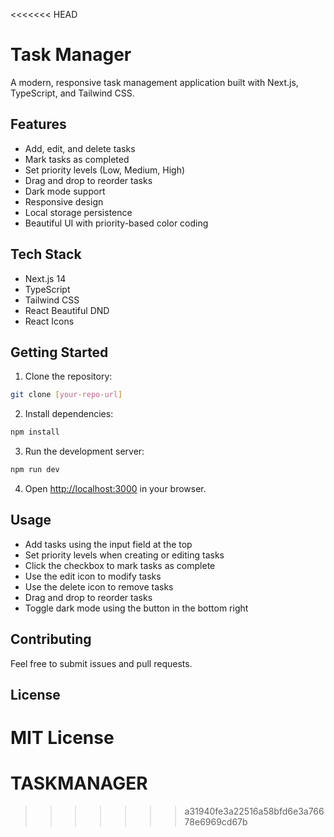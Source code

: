 <<<<<<< HEAD
# Task Manager

A modern, responsive task management application built with Next.js, TypeScript, and Tailwind CSS.

## Features

- Add, edit, and delete tasks
- Mark tasks as completed
- Set priority levels (Low, Medium, High)
- Drag and drop to reorder tasks
- Dark mode support
- Responsive design
- Local storage persistence
- Beautiful UI with priority-based color coding

## Tech Stack

- Next.js 14
- TypeScript
- Tailwind CSS
- React Beautiful DND
- React Icons

## Getting Started

1. Clone the repository:
```bash
git clone [your-repo-url]
```

2. Install dependencies:
```bash
npm install
```

3. Run the development server:
```bash
npm run dev
```

4. Open [http://localhost:3000](http://localhost:3000) in your browser.

## Usage

- Add tasks using the input field at the top
- Set priority levels when creating or editing tasks
- Click the checkbox to mark tasks as complete
- Use the edit icon to modify tasks
- Use the delete icon to remove tasks
- Drag and drop to reorder tasks
- Toggle dark mode using the button in the bottom right

## Contributing

Feel free to submit issues and pull requests.

## License

MIT License 
=======
# TASKMANAGER
>>>>>>> a31940fe3a22516a58bfd6e3a76678e6969cd67b
